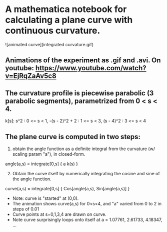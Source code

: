 # A mathematica notebook for calculating a plane curve with continuous curvature.

![animated curve](integrated curvature.gif)

##  Animations of the experiment as .gif and .avi. On youtube: https://www.youtube.com/watch?v=EjRqZaAv5c8

## The curvature profile is piecewise parabolic (3 parabolic segments), parametrized from 0 < s < 4.

k[s]:
s^2            : 0 <= s < 1,
-(s - 2)^2 + 2 : 1 <= s < 3,
(s - 4)^2      : 3 <= s < 4

## The plane curve is computed in two steps:

1. obtain the angle function as a definite integral from the curvature (w/ scaling param "a"), in closed-form.

angle(a,s) = integrate[0,s] { a k(s) }

2. Obtain the curve itself by numerically integrating the cosine and sine of the angle function.

curve(a,s) = integrate[0,s] { Cos[angle(a,s), Sin[angle(a,s)] }

* Note: curve is "started" at (0,0).
* The animation shows curve(a,s) for 0<s<4, and "a" varied from 0 to 2 in steps of 0.01
* Curve points at s=0,1,3,4 are drawn on curve.
* Note curve surprisingly loops onto itself at a = 1.07761, 2.61733, 4.18347, ...  
